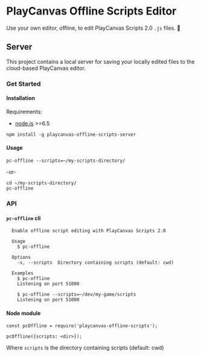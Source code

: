 # PlayCanvas Offline Scripts Editor

Use your own editor, offline, to edit PlayCanvas Scripts 2.0 `.js` files. 🎉

## Server

This project contains a local server for saving your locally edited files to the
cloud-based PlayCanvas editor.

### Get Started

#### Installation

Requirements:

- [node.js](https://nodejs.org) >=6.5

```
npm install -g playcanvas-offline-scripts-server
```

#### Usage

```
pc-offline --scripts=~/my-scripts-directory/
```

-or-

```
cd ~/my-scripts-directory/
pc-offline
```

### API

#### `pc-offline` cli

```
  Enable offline script editing with PlayCanvas Scripts 2.0

  Usage
    $ pc-offline

  Options
    -s, --scripts  Directory containing scripts (default: cwd)

  Examples
    $ pc-offline
    Listening on port 51000

    $ pc-offline --scripts=~/dev/my-game/scripts
    Listening on port 51000
```

#### Node module

```
const pcOffline = require('playcanvas-offline-scripts');

pcOffline({scripts: <dir>});
```

Where `scripts` is the directory containing scripts (default: cwd)
